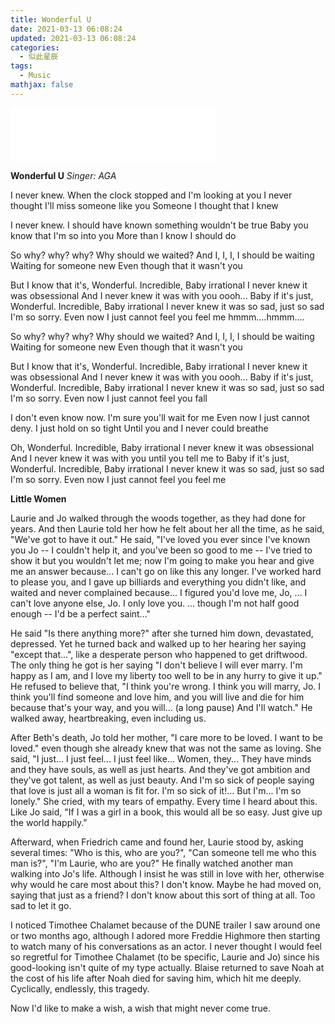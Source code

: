 ```yaml
---
title: Wonderful U
date: 2021-03-13 06:08:24
updated: 2021-03-13 06:08:24
categories:
  - 似此星辰
tags:
  - Music
mathjax: false
---
```



<iframe frameborder="no" border="0" marginwidth="0" marginheight="0" width=330 height=86 src="//music.163.com/outchain/player?type=2&id=1803528331&auto=1&height=66"></iframe>


**Wonderful U**
*Singer: AGA*

I never knew.
When the clock stopped and I'm looking at you
I never thought I'll miss someone like you
Someone I thought that I knew

I never knew.
I should have known something wouldn't be true
Baby you know that I'm so into you
More than I know I should do

So why? why? why?
Why should we waited?
And I, I, I, I should be waiting
Waiting for someone new
Even though that it wasn't you

But I know that it's, Wonderful.
Incredible, Baby irrational
I never knew it was obsessional
And I never knew it was with you oooh...
Baby if it's just, Wonderful.
Incredible, Baby irrational
I never knew it was so sad, just so sad
I'm so sorry.
Even now I just cannot feel you feel me
hmmm....hmmm....

So why? why? why?
Why should we waited?
And I, I, I, I should be waiting
Waiting for someone new
Even though that it wasn't you

But I know that it's, Wonderful.
Incredible, Baby irrational
I never knew it was obsessional
And I never knew it was with you oooh...
Baby if it's just, Wonderful.
Incredible, Baby irrational
I never knew it was so sad, just so sad
I'm so sorry.
Even now I just cannot feel you fall

I don't even know now.
I'm sure you'll wait for me
Even now I just cannot deny.
I just hold on so tight
Until you and I never could breathe

Oh, Wonderful.
Incredible, Baby irrational
I never knew it was obsessional
And I never knew it was with you until you tell me to
Baby if it's just, Wonderful.
Incredible, Baby irrational
I never knew it was so sad, just so sad
I'm so sorry.
Even now I just cannot feel you feel me

<!--
作词 : AGA
作曲 : AGA
编曲 : AGA 江海迦


我从未知晓
当我凝望你之时 时间恍若戛然而止
我未曾想过会对你如此念念不忘
那个我曾认为对其一切都了如指掌的人
我也从不知道
或许我早该明白有些事并非能够得偿所愿
亲爱的 你应知我是多么沉醉痴迷于你
逾越我应保持冷静的界线

所以为何
我们为何苦苦等待
或许我本就应在此等候
昂首期盼新人而至
即便那人并不是你

我也会知道这是多么美妙的事情
令人难以置信 亲爱的 这甚至有些捉摸不透
我从未想过会深陷这无法抗拒的感受之中
我也从未想过是与你相伴
亲爱的 这种感觉精妙绝伦
令人难以置信 亲爱的 这甚至有些捉摸不透
而我却从不知这会如此令人悲恸欲绝
我对此深表歉意
甚至如今我都无法感受你所感知我爱的温热


所以为何
我们为何苦苦等待
或许我本就应在此等候
昂首期盼新人而至
即便那人并不是你

我也会知道这是多么美妙的事情
令人难以置信 亲爱的 这甚至有些捉摸不透
我从未想过会深陷这无法抗拒的感受之中
我也从未想过是与你相伴
亲爱的 这种感觉精妙绝伦
令人难以置信 亲爱的 这甚至有些捉摸不透
而我却从不知这会如此令人悲恸欲绝
我对此深表歉意
甚至如今我都无法感受到你已深深沦陷


我甚至都不知道
也不确定是否你将为我等候
即便如今 我也不可否认
只是紧紧将你拥入怀中
直至我们气咽声丝于这依偎间
.
精妙绝伦
令人难以置信 亲爱的 这甚至有些捉摸不透
我从未想过会深陷这无法抗拒的感受之中
我也从未想过是与你相伴直至你告知于我
亲爱的 这种感觉精妙绝伦
令人难以置信 亲爱的 这甚至有些捉摸不透
而我却从不知这会如此令人悲恸欲绝
我对此深表歉意
甚至如今我都无法感受你所感知我爱的温热


监制 : 舒文@Zoo Music
-->


**Little Women**

Laurie and Jo walked through the woods together, as they had done for years. And then Laurie told her how he felt about her all the time, as he said, "We've got to have it out." He said, "I've loved you ever since I've known you Jo -- I couldn't help it, and you've been so good to me -- I've tried to show it but you wouldn't let me; now I'm going to make you hear and give me an answer because... I can't go on like this any longer. I've worked hard to please you, and I gave up billiards and everything you didn't like, and waited and never complained because... I figured you'd love me, Jo, ... I can't love anyone else, Jo. I only love you. ... though I'm not half good enough -- I'd be a perfect saint..."

He said "Is there anything more?" after she turned him down, devastated, depressed. Yet he turned back and walked up to her hearing her saying "except that...", like a desperate person who happened to get driftwood. The only thing he got is her saying "I don't believe I will ever marry. I'm happy as I am, and I love my liberty too well to be in any hurry to give it up." He refused to believe that, "I think you're wrong. I think you will marry, Jo. I think you'll find someone and love him, and you will live and die for him because that's your way, and you will... (a long pause) And I'll watch." He walked away, heartbreaking, even including us.

After Beth's death, Jo told her mother, "I care more to be loved. I want to be loved." even though she already knew that was not the same as loving. She said, "I just... I just feel... I just feel like... Women, they... They have minds and they have souls, as well as just hearts. And they've got ambition and they've got talent, as well as just beauty. And I'm so sick of people saying that love is just all a woman is fit for. I'm so sick of it!... But I'm... I'm so lonely." She cried, with my tears of empathy. Every time I heard about this. Like Jo said, "If I was a girl in a book, this would all be so easy. Just give up the world happily."

Afterward, when Friedrich came and found her, Laurie stood by, asking several times: "Who is this, who are you?", "Can someone tell me who this man is?", "I'm Laurie, who are you?" He finally watched another man walking into Jo's life. Although I insist he was still in love with her, otherwise why would he care most about this? I don't know. Maybe he had moved on, saying that just as a friend? I don't know about this sort of thing at all. Too sad to let it go.

I noticed Timothee Chalamet because of the DUNE trailer I saw around one or two months ago, although I adored more Freddie Highmore then starting to watch many of his conversations as an actor. I never thought I would feel so regretful for Timothee Chalamet (to be specific, Laurie and Jo) since his good-looking isn't quite of my type actually. Blaise returned to save Noah at the cost of his life after Noah died for saving him, which hit me deeply. Cyclically, endlessly, this tragedy.
<!--
循环往复，无休无止
after a long pause
-->

Now I'd like to make a wish, a wish that might never come true.


